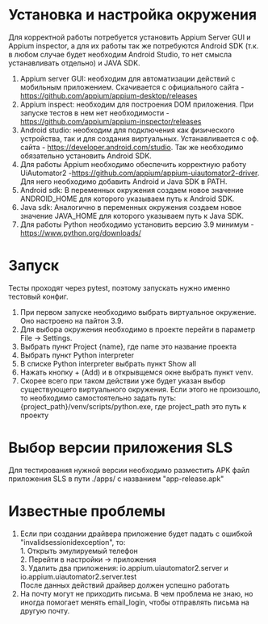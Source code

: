# Установка и настройка окружения
Для корректной работы потребуется установить Appium Server GUI и Appium inspector, а для их работы так же потребуются Android SDK (т.к. в любом случае будет необходим Android Studio, то нет смысла устанавливать отдельно) и JAVA SDK.
1. Appium server GUI: необходим для автоматизации действий с мобильным приложением. Скачивается с официального сайта - https://github.com/appium/appium-desktop/releases
2. Appium inspect: необходим для построения DOM приложения. При запуске тестов в нем нет необходимости - https://github.com/appium/appium-inspector/releases
3. Android studio: необходим для подключения как физического устройства, так и для создания виртуальных. Устанавливается с оф. сайта - https://developer.android.com/studio. Так же необходимо обязательно установить Android SDK.
4. Для работы Appium необходимо обеспечить корректную работу UiAutomator2 -https://github.com/appium/appium-uiautomator2-driver. Для него необходимо добавить Android и Java SDK в PATH.
5. Android sdk: В переменных окружения создаем новое значение ANDROID_HOME для которого указываем путь к Android SDK.
6. Java sdk: Аналогично в переменных окружения создаем новое значение JAVA_HOME для которого указываем путь к Java SDK.
7. Для работы Python необходимо установить версию 3.9 минимум - https://www.python.org/downloads/

# Запуск
Тесты проходят через pytest, поэтому запускать нужно именно тестовый конфиг.
1. При первом запуске необходимо выбрать виртуальное окружение. Оно настроено на пайтон 3.9.
2. Для выбора окружения необходимо в проекте перейти в параметр File -> Settings.
3. Выбрать пункт Project {name}, где name это название проекта
4. Выбрать пункт Python interpreter
5. В списке Python interpreter выбрать пункт Show all
6. Нажать кнопку + (Add) и в открывщемся окне выбрать пункт venv.
7. Скорее всего при таком действии уже будет указан выбор существующего виртуального окружения. Если этого не произошло, то необходимо самостоятельно задать путь: {project_path}/venv/scripts/python.exe, где project_path это путь к проекту

# Выбор версии приложения SLS
Для тестирования нужной версии необходимо разместить APK файл приложения SLS в пути ./apps/ с названием "app-release.apk"

# Известные проблемы
1. Если при создании драйвера приложение будет падать с ошибкой "invalidsessionidexception", то:
<br/>1. Открыть эмулируемый телефон
<br/>2. Перейти в настройки -> приложения
<br/>3. Удалить два приложения: io.appium.uiautomator2.server и io.appium.uiautomator2.server.test
<br/>После данных действий драйвер должен успешно работать
2. На почту могут не приходить письма. В чем проблема не знаю, но иногда помогает менять email_login, чтобы отправлять письма на другую почту.
